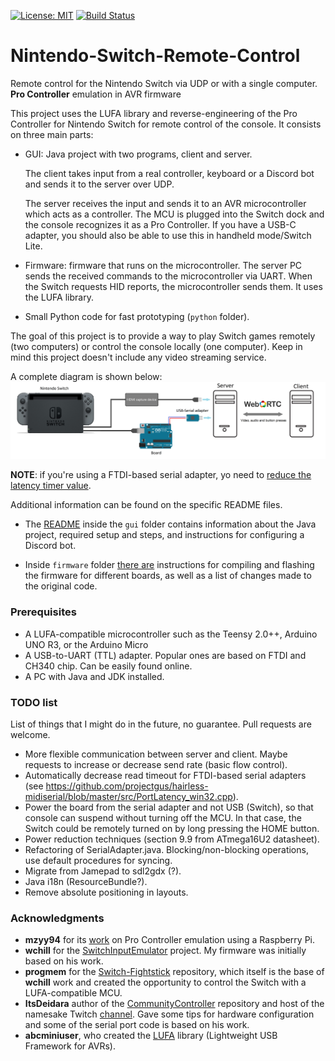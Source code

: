 [![License: MIT](https://img.shields.io/badge/License-MIT-yellow.svg)](https://opensource.org/licenses/MIT)
[![Build Status](https://travis-ci.com/javmarina/Nintendo-Switch-Remote-Control.svg?branch=master)](https://travis-ci.com/javmarina/Nintendo-Switch-Remote-Control)

# Nintendo-Switch-Remote-Control

Remote control for the Nintendo Switch via UDP or with a single computer. **Pro Controller** emulation in AVR firmware

This project uses the LUFA library and reverse-engineering of the Pro Controller for Nintendo Switch for remote control of the console. It consists on three main parts:
* GUI: Java project with two programs, client and server.

  The client takes input from a real controller, keyboard or a Discord bot and sends it to the server over UDP.
  
  The server receives the input and sends it to an AVR microcontroller which acts as a controller. The MCU is plugged into the Switch dock and the console recognizes it as a Pro Controller. If you have a USB-C adapter, you should also be able to use this in handheld mode/Switch Lite.
  
* Firmware: firmware that runs on the microcontroller. The server PC sends the received commands to the microcontroller via UART. When the Switch requests HID reports, the microcontroller sends them. It uses the LUFA library.

* Small Python code for fast prototyping (`python` folder).

The goal of this project is to provide a way to play Switch games remotely (two computers) or control the console locally (one computer). Keep in mind this project doesn't include any video streaming service.

A complete diagram is shown below:
![Hardware diagram](/images/diagram.png)

__NOTE__: if you're using a FTDI-based serial adapter, yo need to [reduce the latency timer value](https://projectgus.com/2011/10/notes-on-ftdi-latency-with-arduino/).

Additional information can be found on the specific README files.
* The [README](/gui/README.md) inside the `gui` folder contains information about the Java project, required setup and steps, and instructions for configuring a Discord bot.

* Inside `firmware` folder [there are](/firmware/README.md) instructions for compiling and flashing the firmware for different boards, as well as a list of changes made to the original code.

### Prerequisites
* A LUFA-compatible microcontroller such as the Teensy 2.0++, Arduino UNO R3, or the Arduino Micro
* A USB-to-UART (TTL) adapter. Popular ones are based on FTDI and CH340 chip. Can be easily found online.
* A PC with Java and JDK installed.

### TODO list

List of things that I might do in the future, no guarantee. Pull requests are welcome.

* More flexible communication between server and client. Maybe requests to increase or decrease send rate (basic flow control).
* Automatically decrease read timeout for FTDI-based serial adapters (see https://github.com/projectgus/hairless-midiserial/blob/master/src/PortLatency_win32.cpp).
* Power the board from the serial adapter and not USB (Switch), so that console can suspend without turning off the MCU. In that case, the Switch could be remotely turned on by long pressing the HOME button.
* Power reduction techniques (section 9.9 from ATmega16U2 datasheet).
* Refactoring of SerialAdapter.java. Blocking/non-blocking operations, use default procedures for syncing.
* Migrate from Jamepad to sdl2gdx (?).
* Java i18n (ResourceBundle?).
* Remove absolute positioning in layouts.

### Acknowledgments

* __mzyy94__ for its [work](https://mzyy94.com/blog/2020/03/20/nintendo-switch-pro-controller-usb-gadget/) on Pro Controller emulation using a Raspberry Pi.
* __wchill__ for the [SwitchInputEmulator](https://github.com/wchill/SwitchInputEmulator) project. My firmware was initially based on his work.
* __progmem__ for the [Switch-Fightstick](https://github.com/progmem/Switch-Fightstick) repository, which itself is the base of __wchill__ work and created the opportunity to control the Switch with a LUFA-compatible MCU.
* __ItsDeidara__ author of the [CommunityController](https://github.com/ItsDeidara/CommunityController) repository and host of the namesake Twitch [channel](https://www.twitch.tv/communitycontroller). Gave some tips for hardware configuration and some of the serial port code is based on his work.
* __abcminiuser__, who created the [LUFA](https://github.com/abcminiuser/lufa) library (Lightweight USB Framework for AVRs).
